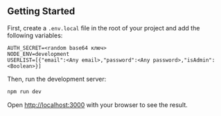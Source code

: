 ## Getting Started

First, create a `.env.local` file in the root of your project and add the following variables:

```
AUTH_SECRET=<random base64 ключ>
NODE_ENV=development
USERLIST=[{"email":<Any email>,"password":<Any password>,"isAdmin":<Boolean>}]
```

Then, run the development server:

```bash
npm run dev
```

Open [http://localhost:3000](http://localhost:3000) with your browser to see the result.
